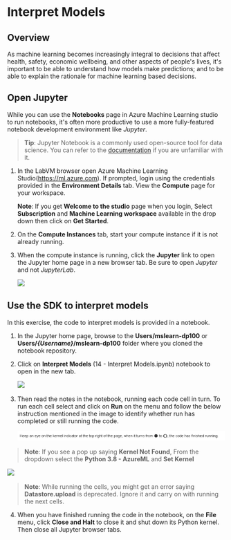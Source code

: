 # Interpret Models

## Overview

As machine learning becomes increasingly integral to decisions that affect health, safety, economic wellbeing, and other aspects of people's lives, it's important to be able to understand how models make predictions; and to be able to explain the rationale for machine learning based decisions.

## Open Jupyter

While you can use the **Notebooks** page in Azure Machine Learning studio to run notebooks, it's often more productive to use a more fully-featured notebook development environment like *Jupyter*.

> **Tip**: Jupyter Notebook is a commonly used open-source tool for data science. You can refer to the [documentation](https://jupyter-notebook.readthedocs.io/en/stable/notebook.html) if you are unfamiliar with it.

1. In the LabVM browser open Azure Machine Learning Studio(https://ml.azure.com). If prompted, login using the credentials provided in the **Environment Details** tab. View the **Compute** page for your workspace.

    **Note**: If you get **Welcome to the studio** page when you login, Select **Subscription** and **Machine Learning workspace** available in the drop down then click on **Get Started**.

2. On the **Compute Instances** tab, start your compute instance if it is not already running.

3. When the compute instance is running, click the **Jupyter** link to open the Jupyter home page in a new browser tab. Be sure to open *Jupyter* and not *JupyterLab*.

    ![](images/jupyter.png)

## Use the SDK to interpret models

In this exercise, the code to interpret models is provided in a notebook.

1. In the Jupyter home page, browse to the **Users/mslearn-dp100** or **Users/*{Username}*/mslearn-dp100** folder where you cloned the notebook repository.

2. Click on **Interpret Models** (14 - Interpret Models.ipynb) notebook to open in the new tab.

    ![](images/interpret.png)



3. Then read the notes in the notebook, running each code cell in turn. To run each cell select and click on **Run** on the menu and follow the below instruction mentioned in the image to identify whether run has completed or still running the code.

    ![](images/Note.png)

>**Note**: If you see a pop up saying **Kernel Not Found**, From the dropdown select the **Python 3.8 - AzureML** and **Set Kernel**

![](images/kernel-not-found.png)
>**Note**: While running the cells, you might get an error saying **Datastore.upload** is deprecated. Ignore it and carry on with running the next cells.

4. When you have finished running the code in the notebook, on the **File** menu, click **Close and Halt** to close it and shut down its Python kernel. Then close all Jupyter browser tabs.



